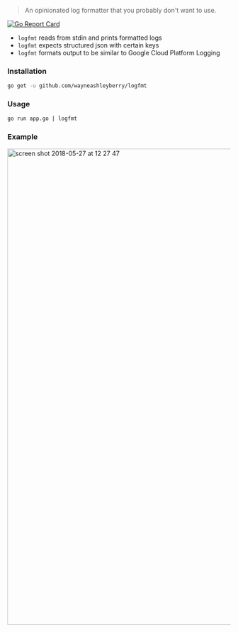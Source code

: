 > An opinionated log formatter that you probably don't want to use.

[![Go Report Card](https://goreportcard.com/badge/github.com/wayneashleyberry/logfmt)](https://goreportcard.com/report/github.com/wayneashleyberry/logfmt)

- `logfmt` reads from stdin and prints formatted logs
- `logfmt` expects structured json with certain keys
- `logfmt` formats output to be similar to Google Cloud Platform Logging


### Installation

```sh
go get -u github.com/wayneashleyberry/logfmt
```

### Usage

```sh
go run app.go | logfmt
```

### Example

<img width="1074" alt="screen shot 2018-05-27 at 12 27 47" src="https://user-images.githubusercontent.com/727262/40585374-67fe7a52-61a9-11e8-95a9-786df02f1913.png">